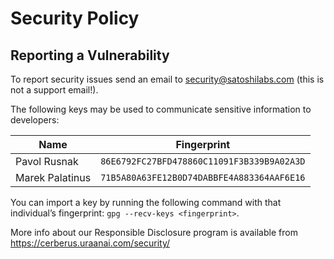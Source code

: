 # Security Policy

## Reporting a Vulnerability

To report security issues send an email to security@satoshilabs.com (this is not a support email!).

The following keys may be used to communicate sensitive information to developers:

| Name            | Fingerprint                                |
|-----------------|--------------------------------------------|
| Pavol Rusnak    | `86E6792FC27BFD478860C11091F3B339B9A02A3D` |
| Marek Palatinus | `71B5A80A63FE12B0D74DABBFE4A883364AAF6E16` |

You can import a key by running the following command with that individual’s fingerprint: `gpg --recv-keys <fingerprint>`.

More info about our Responsible Disclosure program is available from https://cerberus.uraanai.com/security/
